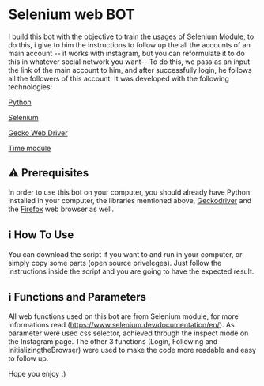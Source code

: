 # Selenium web BOT
I build this bot with the objective to train the usages of Selenium Module, to do this, i give to him the instructions to follow up the all the accounts of an main account -- it works with instagram, but you can reformulate it to do this in whatever social network you want-- To do this, we pass as an input the link of the main account to him, and after successfully login, he follows all the followers of this account. It was developed with the following technologies:

[Python](https://www.python.org/)

[Selenium](https://www.selenium.dev/)

[Gecko Web Driver](https://github.com/mozilla/geckodriver/releases)

[Time module](https://docs.python.org/3/library/time.html)

## :warning: Prerequisites

In order to use this bot on your computer, you should already have Python installed in your computer, the libraries mentioned above, [Geckodriver](https://github.com/mozilla/geckodriver/releases) and the [Firefox](https://www.mozilla.org/pt-BR/firefox/new/) web browser as well.

## :information_source: How To Use
You can download the script if you want to and run in your computer, or simply copy some parts (open source priveleges). Just follow the instructions inside the script and you are going to have the expected result.

## :information_source: Functions and Parameters
All web functions used on this bot are from Selenium module, for more informations read (https://www.selenium.dev/documentation/en/).
As parameter were used css selector, achieved through the inspect mode on the Instagram page. The other 3 functions (Login, Following and InitializingtheBrowser) were used to make the code more readable and easy to follow up.

Hope you enjoy :) 
